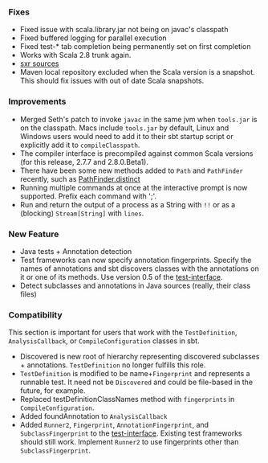 ### Fixes
* Fixed issue with scala.library.jar not being on javac's classpath
* Fixed buffered logging for parallel execution
* Fixed test-* tab completion being permanently set on first completion
* Works with Scala 2.8 trunk again.
* [sxr sources](http://simple-build-tool.googlecode.com/svn/artifacts/latest/sxr/index.html)
* Maven local repository excluded when the Scala version is a snapshot.  This should fix issues with out of date Scala snapshots.

### Improvements
* Merged Seth's patch to invoke `javac` in the same jvm when `tools.jar` is on the classpath.  Macs include `tools.jar` by default, Linux and Windows users would need to add it to their sbt startup script or explicitly add it to `compileClasspath`.
* The compiler interface is precompiled against common Scala versions (for this release, 2.7.7 and 2.8.0.Beta1).
* There have been some new methods added to `Path` and `PathFinder` recently, such as [PathFinder.distinct](http://simple-build-tool.googlecode.com/svn/artifacts/latest/api/sbt/PathFinder.html#distinct)
* Running multiple commands at once at the interactive prompt is now supported.  Prefix each command with ';'.
* Run and return the output of a process as a String with `!!` or as a (blocking) `Stream[String]` with `lines`.

### New Feature
* Java tests + Annotation detection
 * Test frameworks can now specify annotation fingerprints.  Specify the names of annotations and sbt discovers classes with the annotations on it or one of its methods.  Use version 0.5 of the [test-interface](http://github.com/harrah/test-interface).
 * Detect subclasses and annotations in Java sources (really, their class files)

### Compatibility
This section is important for users that work with the `TestDefinition`, `AnalysisCallback`, or `CompileConfiguration` classes in sbt.
 * Discovered is new root of hierarchy representing discovered subclasses + annotations.  `TestDefinition` no longer fulfills this role.
 * `TestDefinition` is modified to be name+`Fingerprint` and represents a runnable test.  It need not be `Discovered` and could be file-based in the future, for example.
 * Replaced testDefinitionClassNames method with `fingerprints` in `CompileConfiguration`.
 * Added foundAnnotation to `AnalysisCallback`
 * Added `Runner2`, `Fingerprint`, `AnnotationFingerprint`, and `SubclassFingerprint` to the [test-interface](http://github.com/harrah/test-interface).  Existing test frameworks should still work.  Implement `Runner2` to use fingerprints other than `SubclassFingerprint`.

